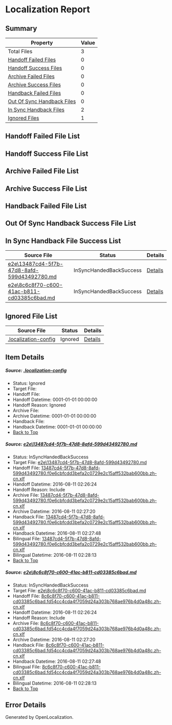 # <a name='report-top'></a> Localization Report

## Summary
 Property | Value 
 -------- | ----- 
 Total Files | 3
[ Handoff Failed Files ](#handoff-failed-list)| 0
[ Handoff Success Files ](#handoff-success-list)| 0
[ Archive Failed Files ](#archive-failed-list)| 0
[ Archive Success Files ](#archive-success-list)| 0
[ Handback Failed Files ](#handback-failed-list)| 0
[ Out Of Sync Handback Files ](#outofsync-handback-success-list)| 0
[ In Sync Handback Files ](#insync-handback-success-list)| 2
[ Ignored Files ](#ignored-list)| 1

## <a name='handoff-failed-list'></a> Handoff Failed File List

## <a name='handoff-success-list'></a> Handoff Success File List

## <a name='archive-failed-list'></a> Archive Failed File List

## <a name='archive-success-list'></a> Archive Success File List

## <a name='handback-failed-list'></a> Handback Failed File List

## <a name='outofsync-handback-success-list'></a> Out Of Sync Handback Success File List

## <a name='insync-handback-success-list'></a> In Sync Handback File Success List
 Source File | Status | Details 
 ----------- | ------ | ------- 
 [e2e\13487cd4-5f7b-47d8-8afd-599d43492780.md](https://github.com/OpenLocalizationTestOrg/oltest/blob/15a93f81c17423fb39bbf30fd491b093766c68ab/e2e/13487cd4-5f7b-47d8-8afd-599d43492780.md) | InSyncHandedBackSuccess | [Details](#3179b957661024f6caac00fc5568fc7d4dfed4ee1)
 [e2e\8c6c8f70-c600-41ac-b811-cd03385c6bad.md](https://github.com/OpenLocalizationTestOrg/oltest/blob/15a93f81c17423fb39bbf30fd491b093766c68ab/e2e/8c6c8f70-c600-41ac-b811-cd03385c6bad.md) | InSyncHandedBackSuccess | [Details](#826a25c49c1aa57e7c1a66b9b2ab466bee6d5b282)

## <a name='ignored-list'></a> Ignored File List
 Source File | Status | Details 
 ----------- | ------ | ------- 
 [.localization-config](https://github.com/OpenLocalizationTestOrg/oltest/blob/15a93f81c17423fb39bbf30fd491b093766c68ab/.localization-config) | Ignored | [Details](#3d4f252ac210baf56311d7e97dcc2db10974dbd20)

## Item Details
##### <a name='3d4f252ac210baf56311d7e97dcc2db10974dbd20'></a> Source: [.localization-config](https://github.com/OpenLocalizationTestOrg/oltest/blob/15a93f81c17423fb39bbf30fd491b093766c68ab/.localization-config)
* Status: Ignored
* Target File: 
* Handoff File: 
* Handoff Datetime: 0001-01-01 00:00:00
* Handoff Reason: Ignored
* Archive File: 
* Archive Datetime: 0001-01-01 00:00:00
* Handback File: 
* Handback Datetime: 0001-01-01 00:00:00
* [Back to Top](#report-top)

##### <a name='3179b957661024f6caac00fc5568fc7d4dfed4ee1'></a> Source: [e2e\13487cd4-5f7b-47d8-8afd-599d43492780.md](https://github.com/OpenLocalizationTestOrg/oltest/blob/15a93f81c17423fb39bbf30fd491b093766c68ab/e2e/13487cd4-5f7b-47d8-8afd-599d43492780.md)
* Status: InSyncHandedBackSuccess
* Target File: [e2e\13487cd4-5f7b-47d8-8afd-599d43492780.md](https://github.com/OpenLocalizationTestOrg/ol-test-zhcn/blob/4d20f1ad4527db63bb738454108c72db6f3d8649/e2e/13487cd4-5f7b-47d8-8afd-599d43492780.md)
* Handoff File: [13487cd4-5f7b-47d8-8afd-599d43492780.f0e6cbfcdd3befa2c0729e2c15aff532bab600bb.zh-cn.xlf](https://github.com/OpenLocalizationTestOrg/olhandoff-e2e/blob/8984d343b86e75c743c5b6afbda9e7afd294a535/ol-handoff/OpenLocalizationTestOrg/ol-test-zhcn/ci/ht/13487cd4-5f7b-47d8-8afd-599d43492780.f0e6cbfcdd3befa2c0729e2c15aff532bab600bb.zh-cn.xlf)
* Handoff Datetime: 2016-08-11 02:26:24
* Handoff Reason: Include
* Archive File: [13487cd4-5f7b-47d8-8afd-599d43492780.f0e6cbfcdd3befa2c0729e2c15aff532bab600bb.zh-cn.xlf](https://github.com/OpenLocalizationTestOrg/olhandoff-e2e/blob/75668352e3aa6c463de3837e25d737b71d47acb1/ol-archive/OpenLocalizationTestOrg/ol-test-zhcn/ci/ht/13487cd4-5f7b-47d8-8afd-599d43492780.f0e6cbfcdd3befa2c0729e2c15aff532bab600bb.zh-cn.xlf)
* Archive Datetime: 2016-08-11 02:27:20
* Handback File: [13487cd4-5f7b-47d8-8afd-599d43492780.f0e6cbfcdd3befa2c0729e2c15aff532bab600bb.zh-cn.xlf](https://github.com/OpenLocalizationTestOrg/olhandback-e2e/blob/3f7f1e8b6403c0a2928b504299ada9c0982cf0d3/ol-handback/OpenLocalizationTestOrg/ol-test-zhcn/ci/ht/13487cd4-5f7b-47d8-8afd-599d43492780.f0e6cbfcdd3befa2c0729e2c15aff532bab600bb.zh-cn.xlf)
* Handback Datetime: 2016-08-11 02:27:48
* Bilingual File: [13487cd4-5f7b-47d8-8afd-599d43492780.f0e6cbfcdd3befa2c0729e2c15aff532bab600bb.zh-cn.xlf](https://github.com/OpenLocalizationTestOrg/olhandback-e2e/blob/3f7f1e8b6403c0a2928b504299ada9c0982cf0d3/ol-handback/OpenLocalizationTestOrg/ol-test-zhcn/ci/ht/13487cd4-5f7b-47d8-8afd-599d43492780.f0e6cbfcdd3befa2c0729e2c15aff532bab600bb.zh-cn.xlf)
* Bilingual Datetime: 2016-08-11 02:28:13
* [Back to Top](#report-top)

##### <a name='826a25c49c1aa57e7c1a66b9b2ab466bee6d5b282'></a> Source: [e2e\8c6c8f70-c600-41ac-b811-cd03385c6bad.md](https://github.com/OpenLocalizationTestOrg/oltest/blob/15a93f81c17423fb39bbf30fd491b093766c68ab/e2e/8c6c8f70-c600-41ac-b811-cd03385c6bad.md)
* Status: InSyncHandedBackSuccess
* Target File: [e2e\8c6c8f70-c600-41ac-b811-cd03385c6bad.md](https://github.com/OpenLocalizationTestOrg/ol-test-zhcn/blob/4d20f1ad4527db63bb738454108c72db6f3d8649/e2e/8c6c8f70-c600-41ac-b811-cd03385c6bad.md)
* Handoff File: [8c6c8f70-c600-41ac-b811-cd03385c6bad.fd54cc4cda4f7059d24a303b768ae976b4d0a48c.zh-cn.xlf](https://github.com/OpenLocalizationTestOrg/olhandoff-e2e/blob/8984d343b86e75c743c5b6afbda9e7afd294a535/ol-handoff/OpenLocalizationTestOrg/ol-test-zhcn/ci/ht/8c6c8f70-c600-41ac-b811-cd03385c6bad.fd54cc4cda4f7059d24a303b768ae976b4d0a48c.zh-cn.xlf)
* Handoff Datetime: 2016-08-11 02:26:24
* Handoff Reason: Include
* Archive File: [8c6c8f70-c600-41ac-b811-cd03385c6bad.fd54cc4cda4f7059d24a303b768ae976b4d0a48c.zh-cn.xlf](https://github.com/OpenLocalizationTestOrg/olhandoff-e2e/blob/75668352e3aa6c463de3837e25d737b71d47acb1/ol-archive/OpenLocalizationTestOrg/ol-test-zhcn/ci/ht/8c6c8f70-c600-41ac-b811-cd03385c6bad.fd54cc4cda4f7059d24a303b768ae976b4d0a48c.zh-cn.xlf)
* Archive Datetime: 2016-08-11 02:27:20
* Handback File: [8c6c8f70-c600-41ac-b811-cd03385c6bad.fd54cc4cda4f7059d24a303b768ae976b4d0a48c.zh-cn.xlf](https://github.com/OpenLocalizationTestOrg/olhandback-e2e/blob/3f7f1e8b6403c0a2928b504299ada9c0982cf0d3/ol-handback/OpenLocalizationTestOrg/ol-test-zhcn/ci/ht/8c6c8f70-c600-41ac-b811-cd03385c6bad.fd54cc4cda4f7059d24a303b768ae976b4d0a48c.zh-cn.xlf)
* Handback Datetime: 2016-08-11 02:27:48
* Bilingual File: [8c6c8f70-c600-41ac-b811-cd03385c6bad.fd54cc4cda4f7059d24a303b768ae976b4d0a48c.zh-cn.xlf](https://github.com/OpenLocalizationTestOrg/olhandback-e2e/blob/3f7f1e8b6403c0a2928b504299ada9c0982cf0d3/ol-handback/OpenLocalizationTestOrg/ol-test-zhcn/ci/ht/8c6c8f70-c600-41ac-b811-cd03385c6bad.fd54cc4cda4f7059d24a303b768ae976b4d0a48c.zh-cn.xlf)
* Bilingual Datetime: 2016-08-11 02:28:13
* [Back to Top](#report-top)


## Error Details

Generated by OpenLocalization.
